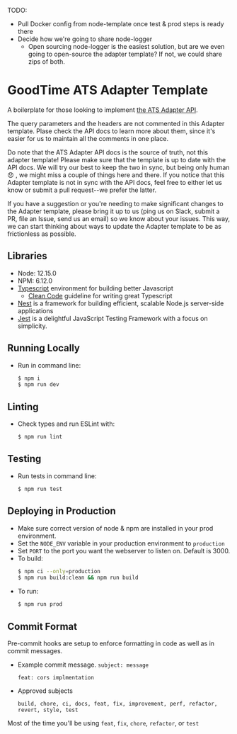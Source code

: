 TODO:

* Pull Docker config from node-template once test & prod steps is ready there
* Decide how we're going to share node-logger
    * Open sourcing node-logger is the easiest solution, but are we even going to open-source the
        adapter template? If not, we could share zips of both.

# GoodTime ATS Adapter Template

A boilerplate for those looking to implement [the ATS Adapter API](https://goodtime-ats-adapter.docs.stoplight.io/).

The query parameters and the headers are not commented in this Adapter template. Plase check the API docs to learn more about them, since it's easier for us to maintain all the comments in one place.

Do note that the ATS Adapter API docs is the source of truth, not this adapter template! Please make sure that the template is up to date with the API docs.
We will try our best to keep the two in sync, but being only human 😞 , we might miss a couple of things here and there. If you notice that this Adapter template is not in sync with the API docs, feel free to either let us know or submit a pull request--we prefer the latter.

If you have a suggestion or you're needing to make significant changes to the Adapter template, please bring it up to us (ping us on Slack, submit a PR, file an Issue, send us an email) so we know about your issues. This way, we can start thinking about ways to update the Adapter template to be as frictionless as possible.

## Libraries
- Node: 12.15.0
- NPM: 6.12.0
- [Typescript](https://www.typescriptlang.org) environment for building better Javascript
    - [Clean Code](https://github.com/labs42io/clean-code-typescript/blob/master/README.md) guideline for writing great Typescript
- [Nest](https://docs.nestjs.com/) is a framework for building efficient, scalable Node.js server-side applications
- [Jest](https://jestjs.io) is a delightful JavaScript Testing Framework with a focus on simplicity.

## Running Locally
- Run in command line:
    ```bash
    $ npm i
    $ npm run dev
    ```

## Linting
- Check types and run ESLint with:
    ```bash
    $ npm run lint
    ```

## Testing
- Run tests in command line:
    ```bash
    $ npm run test
    ```

## Deploying in Production
- Make sure correct version of node & npm are installed in your prod environment.
- Set the `NODE_ENV` variable in your production environment to `production`
- Set `PORT` to the port you want the webserver to listen on. Default is 3000.
- To build:
    ```bash
    $ npm ci --only=production
    $ npm run build:clean && npm run build
    ```
- To run:
    ```bash
    $ npm run prod
    ```

## Commit Format
Pre-commit hooks are setup to enforce formatting in code as well as in commit messages. 
- Example commit message. `subject: message`
    ```$xslt
    feat: cors implmentation
    ```
- Approved subjects
    ```$xslt
    build, chore, ci, docs, feat, fix, improvement, perf, refactor, revert, style, test
    ```
Most of the time you'll be using `feat`, `fix`, `chore`, `refactor`, or `test`
